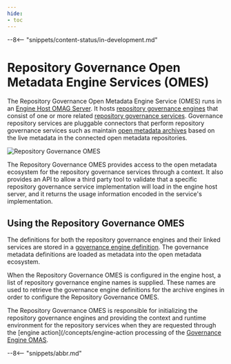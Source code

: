 ```yaml
---
hide:
- toc
---
```


<!-- SPDX-License-Identifier: CC-BY-4.0 -->
<!-- Copyright Contributors to the Egeria project. -->

--8<-- "snippets/content-status/in-development.md"

# Repository Governance Open Metadata Engine Services (OMES)

The Repository Governance Open Metadata Engine Service (OMES) runs in an [Engine Host OMAG Server](/concepts/engine-host). It hosts [repository governance engines](/concepts/repository-governance-engine) that consist of one or more related [repository governance services](/guides/developer/repository-governance-services/overview).  Governance repository services are pluggable connectors that perform repository governance services such as maintain [open metadata archives](/concepts/open-metadata-archive) based on the live metadata in the connected open metadata repositories.

![Repository Governance OMES](/services/omes/engine-services-repository-governance-server-side.svg)

The Repository Governance OMES provides access to the open metadata ecosystem for the repository governance services through a context. It also provides an API to allow a third party tool to validate that a specific repository governance service implementation will load in the engine host server, and it returns the usage information encoded in the service's implementation.

## Using the Repository Governance OMES

The definitions for both the repository governance engines and their linked services are stored in a [governance engine definition](/concepts/governance-engine-definition).  The governance metadata definitions are loaded as metadata into the open metadata ecosystem.

When the Repository Governance OMES is configured in the engine host, a list of repository governance engine names is supplied.  These names are used to retrieve the governance engine definitions for the archive engines in order to configure the Repository Governance OMES.

The Repository Governance OMES is responsible for initializing the repository governance engines and providing the context and runtime environment for the repository services when they are requested through the [engine action](/concepts/engine-action processing of the [Governance Engine OMAS](/services/omas/governance-engine/overview).

--8<-- "snippets/abbr.md"
